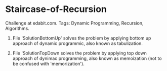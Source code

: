 
# Staircase-of-Recursion

Challenge at edabit.com. Tags: Dynamic Programming, Recursion, Algorithms.

1. File 'SolutionBottomUp' solves the problem by applying bottom up approach of dynamic programmic, also known as tabulization.

2. File 'SolutionTopDown solves the problem by applying top down approach of dynimac programming, also known as memoization (not to be confused with 'memorization').
